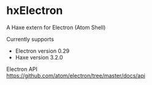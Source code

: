 # hxElectron

A Haxe extern for Electron (Atom Shell)

Currently supports
 * Electron version 0.29
 * Haxe version 3.2.0

Electron API  
https://github.com/atom/electron/tree/master/docs/api
